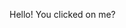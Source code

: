 Hello! You clicked on me? 
<!---
DavidFoden/DavidFoden is a ✨ special ✨ repository because its `README.md` (this file) appears on your GitHub profile.
You can click the Preview link to take a look at your changes.
--->
